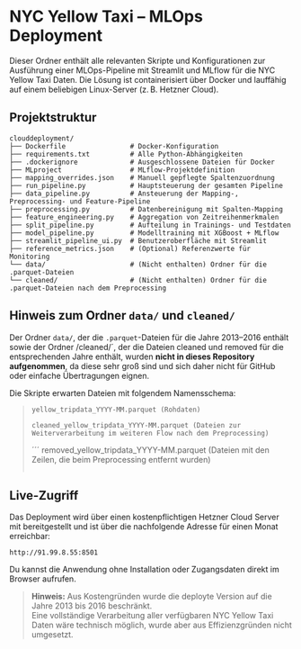 # NYC Yellow Taxi – MLOps Deployment

Dieser Ordner enthält alle relevanten Skripte und Konfigurationen zur Ausführung einer MLOps-Pipeline mit Streamlit und MLflow für die NYC Yellow Taxi Daten. Die Lösung ist containerisiert über Docker und lauffähig auf einem beliebigen Linux-Server (z. B. Hetzner Cloud).

## Projektstruktur

```plaintext
clouddeployment/
├── Dockerfile                # Docker-Konfiguration
├── requirements.txt          # Alle Python-Abhängigkeiten
├── .dockerignore             # Ausgeschlossene Dateien für Docker
├── MLproject                 # MLflow-Projektdefinition
├── mapping_overrides.json    # Manuell gepflegte Spaltenzuordnung
├── run_pipeline.py           # Hauptsteuerung der gesamten Pipeline
├── data_pipeline.py          # Ansteuerung der Mapping-, Preprocessing- und Feature-Pipeline
├── preprocessing.py          # Datenbereinigung mit Spalten-Mapping
├── feature_engineering.py    # Aggregation von Zeitreihenmerkmalen
├── split_pipeline.py         # Aufteilung in Trainings- und Testdaten
├── model_pipeline.py         # Modelltraining mit XGBoost + MLflow
├── streamlit_pipeline_ui.py  # Benutzeroberfläche mit Streamlit
├── reference_metrics.json    # (Optional) Referenzwerte für Monitoring
└── data/                     # (Nicht enthalten) Ordner für die .parquet-Dateien
└── cleaned/                  # (Nicht enthalten) Ordner für die .parquet-Dateien nach dem Preprocessing
```

## Hinweis zum Ordner `data/` und `cleaned/`

Der Ordner `data/`, der die `.parquet`-Dateien für die Jahre 2013–2016 enthält sowie der Ordner /cleaned/´, der die Dateien cleaned und removed für die entsprechenden Jahre enthält, wurden **nicht in dieses Repository aufgenommen**, da diese sehr groß sind und sich daher nicht für GitHub oder einfache Übertragungen eignen.

Die Skripte erwarten Dateien mit folgendem Namensschema:
>
> ```
> yellow_tripdata_YYYY-MM.parquet (Rohdaten)
> ```
> ```
> cleaned_yellow_tripdata_YYYY-MM.parquet (Dateien zur Weiterverarbeitung im weiteren Flow nach dem Preprocessing)
> ```
> ´´´
> removed_yellow_tripdata_YYYY-MM.parquet (Dateien mit den Zeilen, die beim Preprocessing entfernt wurden)
> ```


## Live-Zugriff

Das Deployment wird über einen kostenpflichtigen Hetzner Cloud Server mit bereitgestellt und ist über die nachfolgende Adresse für einen Monat erreichbar:

```
http://91.99.8.55:8501
```

Du kannst die Anwendung ohne Installation oder Zugangsdaten direkt im Browser aufrufen.

> **Hinweis:** Aus Kostengründen wurde die deployte Version auf die Jahre 2013 bis 2016 beschränkt.  
> Eine vollständige Verarbeitung aller verfügbaren NYC Yellow Taxi Daten wäre technisch möglich, wurde aber aus Effizienzgründen nicht umgesetzt.
